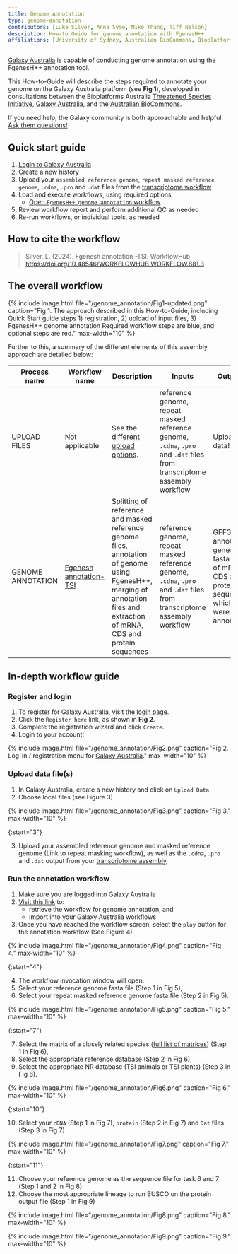 ```yaml
---
title: Genome Annotation
type: genome-annotation
contributors: [Luke Silver, Anna Syme, Mike Thang, Tiff Nelson]
description: How-to Guide for genome annotation with FgenesH++.
affiliations: [University of Sydney, Australian BioCommons, Bioplatforms Australia, Galaxy Australia, Threatened Species Initiative]
---
```


[Galaxy Australia](https://usegalaxy.org.au/) is capable of conducting genome annotation using the FgenesH++ annotation tool.

This How-to-Guide will describe the steps required to annotate your genome on the Galaxy Australia platform (see **Fig 1**), developed in consultations between the Bioplatforms Australia [Threatened Species Initiative](https://threatenedspeciesinitiative.com/), [Galaxy Australia](https://usegalaxy.org.au/), and the [Australian BioCommons](https://www.biocommons.org.au/).

If you need help, the Galaxy community is both approachable and helpful. [Ask them questions!](https://help.galaxyproject.org/)


## Quick start guide

1. [Login to Galaxy Australia](#register-and-login)
2. Create a new history
3. Upload your `assembled reference genome`, `repeat masked reference genome`, `.cdna`, `.pro` and `.dat` files from the [transcriptome workflow](Transcriptome)
4. Load and execute workflows, using required options
   - [Open `FgenesH++ genome annotation` workflow](https://usegalaxy.org.au/workflows/trs_import?trs_server=workflowhub.eu&run_form=true&trs_id=881)
5. Review workflow report and perform additional QC as needed
6. Re-run workflows, or individual tools, as needed


## How to cite the workflow

> Silver, L. (2024). Fgenesh annotation -TSI. WorkflowHub. https://doi.org/10.48546/WORKFLOWHUB.WORKFLOW.881.3 


## The overall workflow

{% include image.html file="/genome_annotation/Fig1-updated.png" caption="Fig 1. The approach described in this How-to-Guide, including Quick Start guide steps 1) registration, 2) upload of input files, 3) FgenesH++ genome annotation Required workflow steps are blue, and optional steps are red." max-width="10" %}

Further to this, a summary of the different elements of this assembly approach are detailed below:

| Process name     | Workflow name                             | Description                                                                          | Inputs                                                              | Outputs                                                                                                     |
| ---------------- | ----------------------------------------- | ------------------------------------------------------------------------------------ | ------------------------------------------------------------------- | ----------------------------------------------------------------------------------------------------------- |
| UPLOAD FILES     | Not applicable                            | See the [different upload options](#upload-data-files).                                     |  reference genome, repeat masked reference genome, `.cdna`, `.pro` and `.dat` files from transcriptome assembly workflow | Uploaded data!   |
| GENOME ANNOTATION  | [Fgenesh annotation-TSI](https://usegalaxy.org.au/workflows/trs_import?trs_server=workflowhub.eu&run_form=true&trs_id=881)                         | Splitting of reference and masked reference genome files, annotation of genome using FgenesH++, merging of annotation files and extraction of mRNA, CDS and protein sequences | reference genome, repeat masked reference genome, `.cdna`, `.pro` and `.dat` files from transcriptome assembly workflow  |   GFF3 of annotated genes, fasta file of mRNA, CDS and protein sequences which were annotated  | 


## In-depth workflow guide


### Register and login

1. To register for Galaxy Australia, visit the [login page](https://usegalaxy.org.au/login).
2. Click the ```Register here``` link, as shown in **Fig 2**.
3. Complete the registration wizard and click ```Create```.
4. Login to your account!

{% include image.html file="/genome_annotation/Fig2.png" caption="Fig 2. Log-in / registration menu for [Galaxy Australia](https://usegalaxy.org.au/)." max-width="10" %}


### Upload data file(s)

1. In Galaxy Australia, create a new history and click on ```Upload Data```
2. Choose local files (see Figure 3)

{% include image.html file="/genome_annotation/Fig3.png" caption="Fig 3." max-width="10" %}

{:start="3"}

3. Upload your assembled reference genome and masked reference genome (Link to repeat masking workflow), as well as the `.cdna`, `.pro` and `.dat` output from your [transcriptome assembly](Transcriptome)


### Run the annotation workflow

1. Make sure you are logged into Galaxy Australia
2. [Visit this link](https://usegalaxy.org.au/workflows/trs_import?trs_server=workflowhub.eu&run_form=true&trs_id=881) to:
    - retrieve the workflow for genome annotation, and
    - import into your Galaxy Australia workflows
3. Once you have reached the workflow screen, select the ```play``` button for the annotation workflow (See Figure 4)

{% include image.html file="/genome_annotation/Fig4.png" caption="Fig 4." max-width="10" %}

{:start="4"}

4. The workflow invocation window will open. 
5. Select your reference genome fasta file (Step 1 in Fig 5),
6. Select your repeat masked reference genome fasta file (Step 2 in Fig 5).

{% include image.html file="/genome_annotation/Fig5.png" caption="Fig 5." max-width="10" %}

{:start="7"}

7. Select the matrix of a closely related species ([full list of matrices](http://www.softberry.com/berry.phtml?topic=org_list&group=programs&subgroup=gfind)) (Step 1 in Fig 6), 
8. Select the appropriate reference database (Step 2 in Fig 6), 
9. Select the appropriate NR database (TSI animals or TSI plants) (Step 3 in Fig 6). 

{% include image.html file="/genome_annotation/Fig6.png" caption="Fig 6." max-width="10" %}

{:start="10"}

10. Select your `cDNA` (Step 1 in Fig 7), `protein` (Step 2 in Fig 7) and `Dat` files (Step 3 in Fig 7).

{% include image.html file="/genome_annotation/Fig7.png" caption="Fig 7." max-width="10" %}

{:start="11"}

11. Choose your reference genome as the sequence file for task 6 and 7 (Step 1 and 2 in Fig 8)
12. Choose the most appropriate lineage to run BUSCO on the protein output file (Step 1 in Fig 9)

{% include image.html file="/genome_annotation/Fig8.png" caption="Fig 8." max-width="10" %}

{% include image.html file="/genome_annotation/Fig9.png" caption="Fig 9." max-width="10" %}
